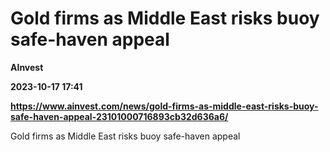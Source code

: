 # Gold firms as Middle East risks buoy safe-haven appeal
**AInvest**

**2023-10-17 17:41**

**https://www.ainvest.com/news/gold-firms-as-middle-east-risks-buoy-safe-haven-appeal-23101000716893cb32d636a6/**

Gold firms as Middle East risks buoy safe-haven appeal